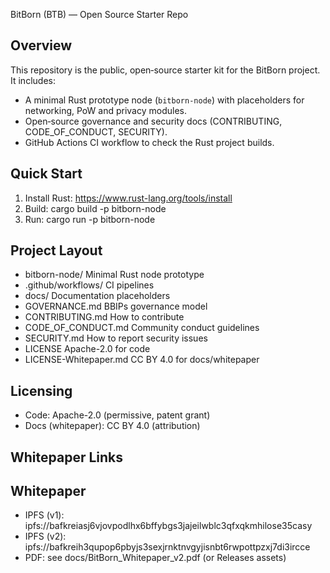 BitBorn (BTB) — Open Source Starter Repo

Overview
--------
This repository is the public, open‑source starter kit for the BitBorn project.
It includes:
- A minimal Rust prototype node (`bitborn-node`) with placeholders for networking, PoW and privacy modules.
- Open‑source governance and security docs (CONTRIBUTING, CODE_OF_CONDUCT, SECURITY).
- GitHub Actions CI workflow to check the Rust project builds.

Quick Start
-----------
1) Install Rust: https://www.rust-lang.org/tools/install
2) Build:
   cargo build -p bitborn-node
3) Run:
   cargo run -p bitborn-node

Project Layout
--------------
- bitborn-node/          Minimal Rust node prototype
- .github/workflows/     CI pipelines
- docs/                  Documentation placeholders
- GOVERNANCE.md          BBIPs governance model
- CONTRIBUTING.md        How to contribute
- CODE_OF_CONDUCT.md     Community conduct guidelines
- SECURITY.md            How to report security issues
- LICENSE                Apache-2.0 for code
- LICENSE-Whitepaper.md  CC BY 4.0 for docs/whitepaper

Licensing
---------
- Code: Apache-2.0 (permissive, patent grant)
- Docs (whitepaper): CC BY 4.0 (attribution)

Whitepaper Links
----------------
## Whitepaper
- IPFS (v1): ipfs://bafkreiasj6vjovpodlhx6bffybgs3jajeilwblc3qfxqkmhilose35casy
- IPFS (v2): ipfs://bafkreih3qupop6pbyjs3sexjrnktnvgyjisnbt6rwpottpzxj7di3ircce
- PDF: see docs/BitBorn_Whitepaper_v2.pdf (or Releases assets)

